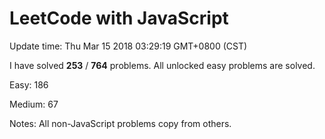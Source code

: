 # LeetCode with JavaScript

Update time: Thu Mar 15 2018 03:29:19 GMT+0800 (CST)

I have solved **253** / **764** problems. All unlocked easy problems are solved.

Easy: 186

Medium: 67

Notes: All non-JavaScript problems copy from others.